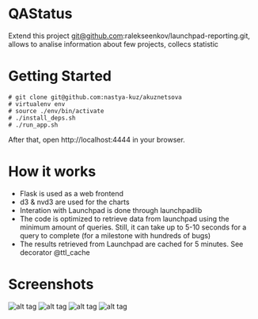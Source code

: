 QAStatus
===================

Extend this project  git@github.com:ralekseenkov/launchpad-reporting.git,
allows to analise information about few projects, collecs statistic


Getting Started
===============

```
# git clone git@github.com:nastya-kuz/akuznetsova
# virtualenv env
# source ./env/bin/activate
# ./install_deps.sh
# ./run_app.sh
```

After that, open http://localhost:4444 in your browser.


How it works
============
- Flask is used as a web frontend
- d3 & nvd3 are used for the charts
- Interation with Launchpad is done through launchpadlib
- The code is optimized to retrieve data from launchpad using the minimum amount of queries. Still, it can take up to 5-10 seconds for a query to complete (for a milestone with hundreds of bugs)
- The results retrieved from Launchpad are cached for 5 minutes. See decorator @ttl_cache


Screenshots
===========
![alt tag](https://raw2.github.com/nastya-kuz/akuznetsova/qastatus/master/screenshots/qastatus_main_page.png)
![alt tag](https://raw2.github.com/nastya-kuz/akuznetsova/qastatus/master/screenshots/qastatus_project_overview.png)
![alt tag](https://raw2.github.com/nastya-kuz/akuznetsova/qastatus/master/screenshots/qastatus_newbugs_page.png)
![alt tag](https://raw2.github.com/nastya-kuz/akuznetsova/qastatus/master/screenshots/qastatus_bugtrend.png)

